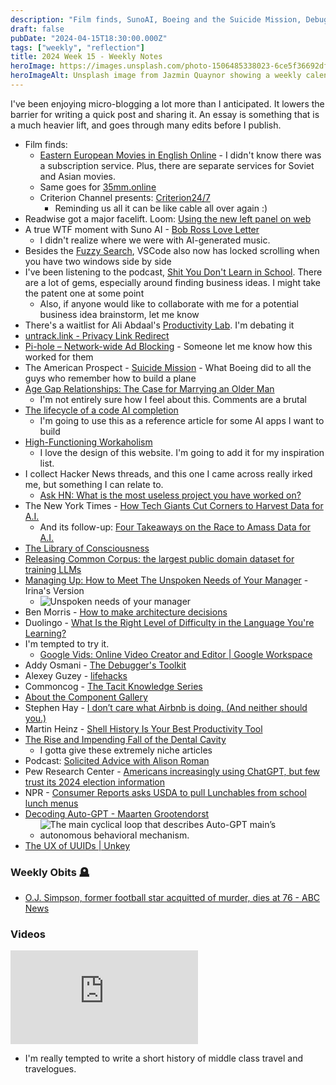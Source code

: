 ```yaml
---
description: "Film finds, SunoAI, Boeing and the Suicide Mission, Debugger's Toolkit, and OJ."
draft: false
pubDate: "2024-04-15T18:30:00.000Z"
tags: ["weekly", "reflection"]
title: 2024 Week 15 - Weekly Notes
heroImage: https://images.unsplash.com/photo-1506485338023-6ce5f36692df?ixlib=rb-4.0.3&ixid=M3wxMjA3fDB8MHxwaG90by1wYWdlfHx8fGVufDB8fHx8fA%3D%3D&auto=format&fit=crop&w=2370&q=80
heroImageAlt: Unsplash image from Jazmin Quaynor showing a weekly calendar
---
```


I've been enjoying micro-blogging a lot more than I anticipated. It lowers the barrier for writing a quick post and sharing it. An essay is something that is a much heavier lift, and goes through many edits before I publish.

- Film finds:
  - [Eastern European Movies in English Online](https://easterneuropeanmovies.com/) - I didn't know there was a subscription service. Plus, there are separate services for Soviet and Asian movies.
  - Same goes for [35mm.online](https://35mm.online/)
  - Criterion Channel presents: [Criterion24/7](https://www.criterionchannel.com/featured-carousel/videos/criterion24-7)
    - Reminding us all it can be like cable all over again :)
- Readwise got a major facelift. Loom: [Using the new left panel on web](https://www.loom.com/share/0d7a66ffe34f41c59c92d6f85d38ada1?sid=2a98c239-d86c-466d-b678-024554779d3a)
- A true WTF moment with Suno AI - [Bob Ross Love Letter](https://app.suno.ai/song/c5ebced9-f509-4d49-97b2-ff89ef881a52)
  - I didn't realize where we were with AI-generated music.
- Besides the [Fuzzy Search](https://craftbyzen.com/curation/stream/#2024-04-09t180859210z), VSCode also now has locked scrolling when you have two windows side by side
- I've been listening to the podcast, [Shit You Don't Learn in School](https://keeplearning.buzzsprout.com/). There are a lot of gems, especially around finding business ideas. I might take the patent one at some point
  - Also, if anyone would like to collaborate with me for a potential business idea brainstorm, let me know
- There's a waitlist for Ali Abdaal's [Productivity Lab](https://waitlist.productivitylab.com/). I'm debating it
- [untrack.link - Privacy Link Redirect](https://untrack.link/)
- [Pi-hole – Network-wide Ad Blocking](https://pi-hole.net/) - Someone let me know how this worked for them
- The American Prospect - [Suicide Mission](https://prospect.org/infrastructure/transportation/2024-03-28-suicide-mission-boeing/) - What Boeing did to all the guys who remember how to build a plane
- [Age Gap Relationships: The Case for Marrying an Older Man](https://www.thecut.com/article/age-gap-relationships-marriage-younger-women-older-man.html)
  - I'm not entirely sure how I feel about this. Comments are a brutal
- [The lifecycle of a code AI completion](https://sourcegraph.com/blog/the-lifecycle-of-a-code-ai-completion)
  - I'm going to use this as a reference article for some AI apps I want to build
- [High-Functioning Workaholism](https://dodov.dev/blog/high-functioning-workaholism)
  - I love the design of this website. I'm going to add it for my inspiration list.
- I collect Hacker News threads, and this one I came across really irked me, but something I can relate to.
  - [Ask HN: What is the most useless project you have worked on?](https://news.ycombinator.com/item?id=39942397&utm_source=tldrwebdev)
- The New York Times - [How Tech Giants Cut Corners to Harvest Data for A.I.](https://www.nytimes.com/2024/04/06/technology/tech-giants-harvest-data-artificial-intelligence.html)
  - And its follow-up: [Four Takeaways on the Race to Amass Data for A.I.](https://www.nytimes.com/2024/04/06/technology/ai-data-tech-takeaways.html?utm_source=tldrai)
- [The Library of Consciousness](https://www.organism.earth/library/)
- [Releasing Common Corpus: the largest public domain dataset for training LLMs](https://huggingface.co/blog/Pclanglais/common-corpus)
- [Managing Up: How to Meet The Unspoken Needs of Your Manager](https://www.thecaringtechie.com/p/managing-up-irinas-version) - Irina's Version
  - ![Unspoken needs of your manager](https://substackcdn.com/image/fetch/w_1456,c_limit,f_webp,q_auto:good,fl_progressive:steep/https%3A%2F%2Fsubstack-post-media.s3.amazonaws.com%2Fpublic%2Fimages%2F3d7822bd-23ba-4c40-9211-0639a9111c6b_1920x1080.png)
- Ben Morris - [How to make architecture decisions](https://www.ben-morris.com/how-to-make-architecture-decisions/)
- Duolingo - [What Is the Right Level of Difficulty in the Language You're Learning?](https://blog.duolingo.com/right-level-of-difficulty/?utm_source=duonews&utm_medium=EN)
- I'm tempted to try it.
  - [Google Vids: Online Video Creator and Editor | Google Workspace](https://workspace.google.com/products/vids/)
- Addy Osmani - [The Debugger's Toolkit](https://addyo.substack.com/p/the-debuggers-toolkit?utm_source=tldrwebdev)
- Alexey Guzey - [lifehacks](https://guzey.com/lifehacks/)
- Commoncog - [The Tacit Knowledge Series](https://commoncog.com/the-tacit-knowledge-series/)
- [About the Component Gallery](https://component.gallery/about/)
- Stephen Hay - [I don’t care what Airbnb is doing. (And neither should you.)](https://noti.st/stephenhay/nLABeP/i-don-t-care-what-airbnb-is-doing-and-neither-should-you#sxk08We)
- Martin Heinz - [Shell History Is Your Best Productivity Tool](https://martinheinz.dev/blog/110?utm_source=tldrnewsletter)
- [The Rise and Impending Fall of the Dental Cavity](https://www.cremieux.xyz/p/the-rise-and-impending-fall-of-the?utm_source=tldrnewsletter)
  - I gotta give these extremely niche articles
- Podcast: [Solicited Advice with Alison Roman](https://pod.link/1709162489)
- Pew Research Center - [Americans increasingly using ChatGPT, but few trust its 2024 election information](https://www.pewresearch.org/short-reads/2024/03/26/americans-use-of-chatgpt-is-ticking-up-but-few-trust-its-election-information/)
- NPR - [Consumer Reports asks USDA to pull Lunchables from school lunch menus](https://www.npr.org/2024/04/10/1243939166/lunchables-consumer-reports-school-lunch)
- [Decoding Auto-GPT - Maarten Grootendorst](https://www.maartengrootendorst.com/blog/autogpt/)
  - ![The main cyclical loop that describes Auto-GPT main’s autonomous behavioral mechanism.](https://www.maartengrootendorst.com/assets/images/posts/2023-08-08-autogpt/autogpt.svg)
- [The UX of UUIDs | Unkey](https://unkey.dev/blog/uuid-ux)

### Weekly Obits 🪦

- [O.J. Simpson, former football star acquitted of murder, dies at 76 - ABC News](https://abcnews.go.com/amp/US/oj-simpson-former-football-star-acquitted-murder-dies/story?id=16354000)

### Videos

<iframe
  class="aspect-video w-full my-2"
  src="https://www.youtube.com/embed/EMG4i5N7XpU"
  title="Why Do the Biggest Hotel Chains Create So Many Different Brands?"
  frameborder="0"
  allow="accelerometer; autoplay; clipboard-write; encrypted-media; gyroscope; picture-in-picture; web-share"
  allowfullscreen></iframe>

- I'm really tempted to write a short history of middle class travel and travelogues.
